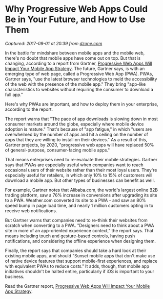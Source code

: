 # Why Progressive Web Apps Could Be in Your Future, and How to Use Them

_Captured: 2017-08-01 at 20:39 from [dzone.com](https://dzone.com/articles/why-progressive-web-apps-could-be-in-your-future-a?edition=312391&utm_source=Daily%20Digest&utm_medium=email&utm_campaign=Daily%20Digest%202017-08-01)_

In the battle for mindshare between mobile apps and the mobile web, there's no doubt that mobile apps have come out on top. But that is changing, according to a report from Gartner, [Progressive Web Apps Will Impact Your Mobile App Strategy](https://www.gartner.com/doc/3645344/progressive-web-apps-impact-mobile). The future, Gartner says, is with an emerging type of web page, called a Progressive Web App (PWA). PWAs, Gartner says, "use the latest browser technologies to meld the accessibility of the web with the presence of the mobile app." They bring "app-like characteristics to websites without requiring the consumer to download a full app."

Here's why PWAs are important, and how to deploy them in your enterprise, according to the report.

The report warns that "The pace of app downloads is slowing down in most consumer markets around the globe, especially where mobile device adoption is mature." That's because of "app fatigue," in which "users are overwhelmed by the number of apps and hit a ceiling on the number of apps that they are willing to install on their devices." As a result of this, Gartner projects, by 2020, "progressive web apps will have replaced 50% of general-purpose, consumer-facing mobile apps."

That means enterprises need to re-evaluate their mobile strategies. Gartner says that PWAs are especially useful when companies want to reach occasional users of their website rather than their most loyal users. They're especially useful for retailers, in which only 10% to 15% of customers will download a mobile app. But other types of businesses can benefit as well.

For example, Gartner notes that Alibaba.com, the world's largest online B2B trading platform, saw a 76% increase in conversions after upgrading its site to a PWA. Weather.com converted its site to a PWA - and saw an 80% speed bump in page load time, and nearly 1 million customers opting in to receive web notifications.

But Gartner warns that companies need to re-think their websites from scratch when converting to a PWA. "Designers need to think about a PWA site in more of an app-oriented experience context," the report says. That means including touch and gesture-based controls, having push notifications, and considering the offline experience when designing them.

Finally, the report says that companies should take a hard look at their existing mobile apps, and should "Sunset mobile apps that don't make use of native device features that support mobile-first experiences, and replace with equivalent PWAs to reduce costs." It adds, though, that mobile app initiatives shouldn't be halted entire, particularly if iOS is important to your business.

Read the Gartner report, [Progressive Web Apps Will Impact Your Mobile App Strategy](https://www.gartner.com/doc/3645344/progressive-web-apps-impact-mobile).
